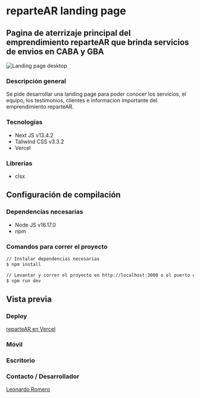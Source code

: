 # reparteAR landing page

## Pagina de aterrizaje principal del emprendimiento reparteAR que brinda servicios de envios en CABA y GBA

![Landing page desktop](https://github.com/leoromero97/reparteAR-landing/assets/57498210/540002e1-8781-4ce1-a31a-6a7a1ff88734)


### Descripción general
Se pide desarrollar una landing page para poder conocer los servicios, el equipo, los testimonios, clientes e informacion importante del emprendimiento reparteAR.

### Tecnologías
- Next JS v13.4.2
- Taliwind CSS v3.3.2
- Vercel

### Librerías
- clsx

## Configuración de compilación

### Dependencias necesarias
- Node JS v16.17.0
- npm

### Comandos para correr el proyecto
```bash
// Instalar dependencias necesarias
$ npm install

// Levantar y correr el proyecto en http://localhost:3000 o el puerto que este disponible
$ npm run dev
```


## Vista previa

### Deploy 
[reparteAR en Vercel](https://reparteartest.vercel.app/)

### Móvil 


### Escritorio


### Contacto / Desarrollador
[Leonardo Romero](https://www.linkedin.com/in/leonardogerbacioromero/)
